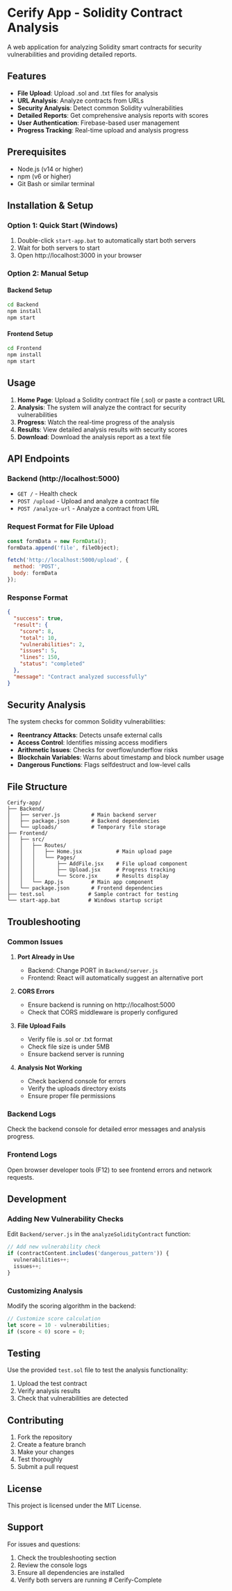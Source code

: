 # Cerify App - Solidity Contract Analysis

A web application for analyzing Solidity smart contracts for security vulnerabilities and providing detailed reports.

## Features

- **File Upload**: Upload .sol and .txt files for analysis
- **URL Analysis**: Analyze contracts from URLs
- **Security Analysis**: Detect common Solidity vulnerabilities
- **Detailed Reports**: Get comprehensive analysis reports with scores
- **User Authentication**: Firebase-based user management
- **Progress Tracking**: Real-time upload and analysis progress

## Prerequisites

- Node.js (v14 or higher)
- npm (v6 or higher)
- Git Bash or similar terminal

## Installation & Setup

### Option 1: Quick Start (Windows)
1. Double-click `start-app.bat` to automatically start both servers
2. Wait for both servers to start
3. Open http://localhost:3000 in your browser

### Option 2: Manual Setup

#### Backend Setup
```bash
cd Backend
npm install
npm start
```

#### Frontend Setup
```bash
cd Frontend
npm install
npm start
```

## Usage

1. **Home Page**: Upload a Solidity contract file (.sol) or paste a contract URL
2. **Analysis**: The system will analyze the contract for security vulnerabilities
3. **Progress**: Watch the real-time progress of the analysis
4. **Results**: View detailed analysis results with security scores
5. **Download**: Download the analysis report as a text file

## API Endpoints

### Backend (http://localhost:5000)

- `GET /` - Health check
- `POST /upload` - Upload and analyze a contract file
- `POST /analyze-url` - Analyze a contract from URL

### Request Format for File Upload
```javascript
const formData = new FormData();
formData.append('file', fileObject);

fetch('http://localhost:5000/upload', {
  method: 'POST',
  body: formData
});
```

### Response Format
```json
{
  "success": true,
  "result": {
    "score": 8,
    "total": 10,
    "vulnerabilities": 2,
    "issues": 5,
    "lines": 150,
    "status": "completed"
  },
  "message": "Contract analyzed successfully"
}
```

## Security Analysis

The system checks for common Solidity vulnerabilities:

- **Reentrancy Attacks**: Detects unsafe external calls
- **Access Control**: Identifies missing access modifiers
- **Arithmetic Issues**: Checks for overflow/underflow risks
- **Blockchain Variables**: Warns about timestamp and block number usage
- **Dangerous Functions**: Flags selfdestruct and low-level calls

## File Structure

```
Cerify-app/
├── Backend/
│   ├── server.js          # Main backend server
│   ├── package.json       # Backend dependencies
│   └── uploads/           # Temporary file storage
├── Frontend/
│   ├── src/
│   │   ├── Routes/
│   │   │   ├── Home.jsx           # Main upload page
│   │   │   └── Pages/
│   │   │       ├── AddFile.jsx    # File upload component
│   │   │       ├── Upload.jsx     # Progress tracking
│   │   │       └── Score.jsx      # Results display
│   │   └── App.js         # Main app component
│   └── package.json       # Frontend dependencies
├── test.sol              # Sample contract for testing
└── start-app.bat         # Windows startup script
```

## Troubleshooting

### Common Issues

1. **Port Already in Use**
   - Backend: Change PORT in `Backend/server.js`
   - Frontend: React will automatically suggest an alternative port

2. **CORS Errors**
   - Ensure backend is running on http://localhost:5000
   - Check that CORS middleware is properly configured

3. **File Upload Fails**
   - Verify file is .sol or .txt format
   - Check file size is under 5MB
   - Ensure backend server is running

4. **Analysis Not Working**
   - Check backend console for errors
   - Verify the uploads directory exists
   - Ensure proper file permissions

### Backend Logs
Check the backend console for detailed error messages and analysis progress.

### Frontend Logs
Open browser developer tools (F12) to see frontend errors and network requests.

## Development

### Adding New Vulnerability Checks

Edit `Backend/server.js` in the `analyzeSolidityContract` function:

```javascript
// Add new vulnerability check
if (contractContent.includes('dangerous_pattern')) {
  vulnerabilities++;
  issues++;
}
```

### Customizing Analysis

Modify the scoring algorithm in the backend:

```javascript
// Customize score calculation
let score = 10 - vulnerabilities;
if (score < 0) score = 0;
```

## Testing

Use the provided `test.sol` file to test the analysis functionality:

1. Upload the test contract
2. Verify analysis results
3. Check that vulnerabilities are detected

## Contributing

1. Fork the repository
2. Create a feature branch
3. Make your changes
4. Test thoroughly
5. Submit a pull request

## License

This project is licensed under the MIT License.

## Support

For issues and questions:
1. Check the troubleshooting section
2. Review the console logs
3. Ensure all dependencies are installed
4. Verify both servers are running # Cerify-Complete
